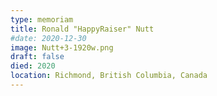 ```yaml
---
type: memoriam
title: Ronald "HappyRaiser" Nutt
#date: 2020-12-30
image: Nutt+3-1920w.png
draft: false
died: 2020
location: Richmond, British Columbia, Canada
---
```

